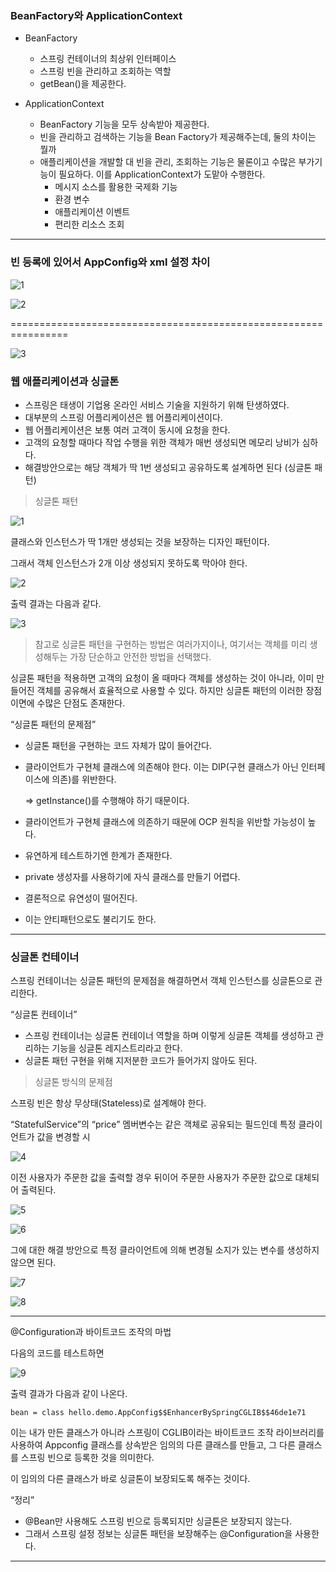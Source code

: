 ### BeanFactory와 ApplicationContext

- BeanFactory
    - 스프링 컨테이너의 최상위 인터페이스
    - 스프링 빈을 관리하고 조회하는 역할
    - getBean()을 제공한다.
    
- ApplicationContext
    - BeanFactory 기능을 모두 상속받아 제공한다.
    - 빈을 관리하고 검색하는 기능을 Bean Factory가 제공해주는데, 둘의 차이는 뭘까
    - 애플리케이션을 개발할 대 빈을 관리, 조회하는 기능은 물론이고 수많은 부가기능이 필요하다. 이를 ApplicationContext가 도맡아 수행한다.
        - 메시지 소스를 활용한 국제화 기능
        - 환경 변수
        - 애플리케이션 이벤트
        - 편리한 리소스 조회

---

### 빈 등록에 있어서 AppConfig와 xml 설정 차이

![1](https://user-images.githubusercontent.com/56379649/167175040-855d3612-7afe-4fba-95e9-9dc21ac8a3e6.png)


![2](https://user-images.githubusercontent.com/56379649/167175074-d70a6371-2a63-4a92-9d28-4bae72375a25.png)


================================================================

![3](https://user-images.githubusercontent.com/56379649/167175125-bc87fcca-34d0-4d1f-a802-19fad7e0d771.png)




### 웹 애플리케이션과 싱글톤

- 스프링은 태생이 기업용 온라인 서비스 기술을 지원하기 위해 탄생하였다.
- 대부분의 스프링 어플리케이션은 웹 어플리케이션이다.
- 웹 어플리케이션은 보통 여러 고객이 동시에 요청을 한다.
- 고객의 요청할 때마다 작업 수행을 위한 객체가 매번 생성되면 메모리 낭비가 심하다.
- 해결방안으로는 해당 객체가 딱 1번 생성되고 공유하도록 설계하면 된다 (싱글톤 패턴)

> 싱글톤 패턴
> 

![1](https://user-images.githubusercontent.com/56379649/167293943-a7a1677b-7293-4fe5-8ae0-ef13b6c0f58f.png)

클래스와 인스턴스가 딱 1개만 생성되는 것을 보장하는 디자인 패턴이다. 

그래서 객체 인스턴스가 2개 이상 생성되지 못하도록 막아야 한다. 

![2](https://user-images.githubusercontent.com/56379649/167293972-eb1f2400-d6b6-4c33-b99a-1db878ab9b4d.png)

출력 결과는 다음과 같다. 

![3](https://user-images.githubusercontent.com/56379649/167293993-86899cc1-9b18-4754-b043-22763e3f5cb9.png)

> 참고로 싱글톤 패턴을 구현하는 방법은 여러가지이나, 여기서는 객체를 미리 생성해두는 가장 단순하고 안전한 방법을 선택했다.
> 

싱글톤 패턴을 적용하면 고객의 요청이 올 때마다 객체를 생성하는 것이 아니라, 이미 만들어진 객체를 공유해서 효율적으로 사용할 수 있다. 하지만 싱글톤 패턴의 이러한 장점 이면에 수많은 단점도 존재한다. 

“싱글톤 패턴의 문제점”

- 싱글톤 패턴을 구현하는 코드 자체가 많이 들어간다.
- 클라이언트가 구현체 클래스에 의존해야 한다. 이는 DIP(구현 클래스가 아닌 인터페이스에 의존)를 위반한다.
    
    ⇒ getInstance()를 수행해야 하기 때문이다. 
    
- 클라이언트가 구현체 클래스에 의존하기 때문에 OCP 원칙을 위반할 가능성이 높다.
- 유연하게 테스트하기엔 한계가 존재한다.
- private 생성자를 사용하기에 자식 클래스를 만들기 어렵다.
- 결론적으로 유연성이 떨어진다.
- 이는 안티패턴으로도 불리기도 한다.

---

### 싱글톤 컨테이너

스프링 컨테이너는 싱글톤 패턴의 문제점을 해결하면서 객체 인스턴스를 싱글톤으로 관리한다. 

“싱글톤 컨테이너”

- 스프링 컨테이너는 싱글톤 컨테이너 역할을 하며 이렇게 싱글톤 객체를 생성하고 관리하는 기능을 싱글톤 레지스트리라고 한다.
- 싱글톤 패턴 구현을 위해 지저분한 코드가 들어가지 않아도 된다.

> 싱글톤 방식의 문제점
> 

스프링 빈은 항상 무상태(Stateless)로 설계해야 한다.

“StatefulService”의 “price” 멤버변수는 같은 객체로 공유되는 필드인데 특정 클라이언트가 값을 변경할 시

![4](https://user-images.githubusercontent.com/56379649/167293995-0268f16e-581e-4196-8c76-8a431b928eb4.png)

이전 사용자가 주문한 값을 출력할 경우 뒤이어 주문한 사용자가 주문한 값으로 대체되어 출력된다. 

![5](https://user-images.githubusercontent.com/56379649/167293999-47007468-7740-41cc-9758-b13818a53a89.png)

![6](https://user-images.githubusercontent.com/56379649/167294002-868a3827-1cc2-40fd-9c1e-054040d8786e.png)

그에 대한 해결 방안으로 특정 클라이언트에 의해 변경될 소지가 있는 변수를 생성하지 않으면 된다. 

![7](https://user-images.githubusercontent.com/56379649/167294003-59cb8be3-8683-42f3-926e-61faf4f40817.png)

![8](https://user-images.githubusercontent.com/56379649/167294005-623a42b5-83f6-4a37-b53b-72bba694768e.png)

---

@Configuration과 바이트코드 조작의 마법

다음의 코드를 테스트하면 

![9](https://user-images.githubusercontent.com/56379649/167294007-7af14b6b-69af-48d6-b608-16e1eb37006f.png)

출력 결과가 다음과 같이 나온다. 

`bean = class hello.demo.AppConfig$$EnhancerBySpringCGLIB$$46de1e71`

이는 내가 만든 클래스가 아니라 스프링이 CGLIB이라는 바이트코드 조작 라이브러리를 사용하여 Appconfig 클래스를 상속받은 임의의 다른 클래스를 만들고, 그 다른 클래스를 스프링 빈으로 등록한 것을 의미한다. 

이 임의의 다른 클래스가 바로 싱글톤이 보장되도록 해주는 것이다. 

 “정리”

- @Bean만 사용해도 스프링 빈으로 등록되지만 싱글톤은 보장되지 않는다.
- 그래서 스프링 설정 정보는 싱글톤 패턴을 보장해주는 @Configuration을 사용한다.

---
